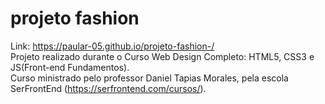 # projeto fashion 
Link: https://paular-05.github.io/projeto-fashion-/ <br/>
 Projeto realizado durante o Curso Web Design Completo: HTML5, CSS3 e JS(Front-end Fundamentos). <br/>
 Curso ministrado pelo professor Daniel Tapias Morales, pela escola SerFrontEnd (https://serfrontend.com/cursos/).
